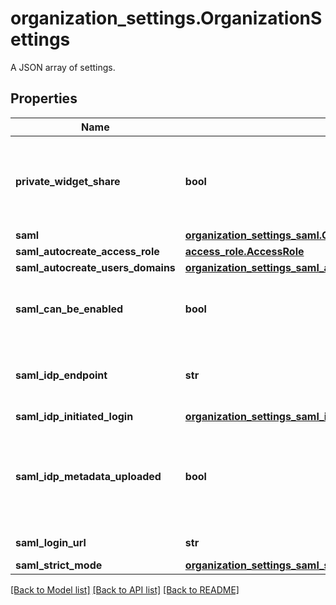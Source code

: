 # organization_settings.OrganizationSettings

A JSON array of settings.
## Properties
Name | Type | Description | Notes
------------ | ------------- | ------------- | -------------
**private_widget_share** | **bool** | Whether or not the organization users can share widgets outside of Datadog. | [optional] 
**saml** | [**organization_settings_saml.OrganizationSettingsSaml**](OrganizationSettingsSaml.md) |  | [optional] 
**saml_autocreate_access_role** | [**access_role.AccessRole**](AccessRole.md) |  | [optional] 
**saml_autocreate_users_domains** | [**organization_settings_saml_autocreate_users_domains.OrganizationSettingsSamlAutocreateUsersDomains**](OrganizationSettingsSamlAutocreateUsersDomains.md) |  | [optional] 
**saml_can_be_enabled** | **bool** | Whether or not SAML can be enabled for this organization. | [optional] 
**saml_idp_endpoint** | **str** | Identity provider endpoint for SAML authentication. | [optional] 
**saml_idp_initiated_login** | [**organization_settings_saml_idp_initiated_login.OrganizationSettingsSamlIdpInitiatedLogin**](OrganizationSettingsSamlIdpInitiatedLogin.md) |  | [optional] 
**saml_idp_metadata_uploaded** | **bool** | Whether or not a SAML identity provider metadata file was provided to the Datadog organization. | [optional] 
**saml_login_url** | **str** | URL for SAML logging. | [optional] 
**saml_strict_mode** | [**organization_settings_saml_strict_mode.OrganizationSettingsSamlStrictMode**](OrganizationSettingsSamlStrictMode.md) |  | [optional] 

[[Back to Model list]](../README.md#documentation-for-models) [[Back to API list]](../README.md#documentation-for-api-endpoints) [[Back to README]](../README.md)



